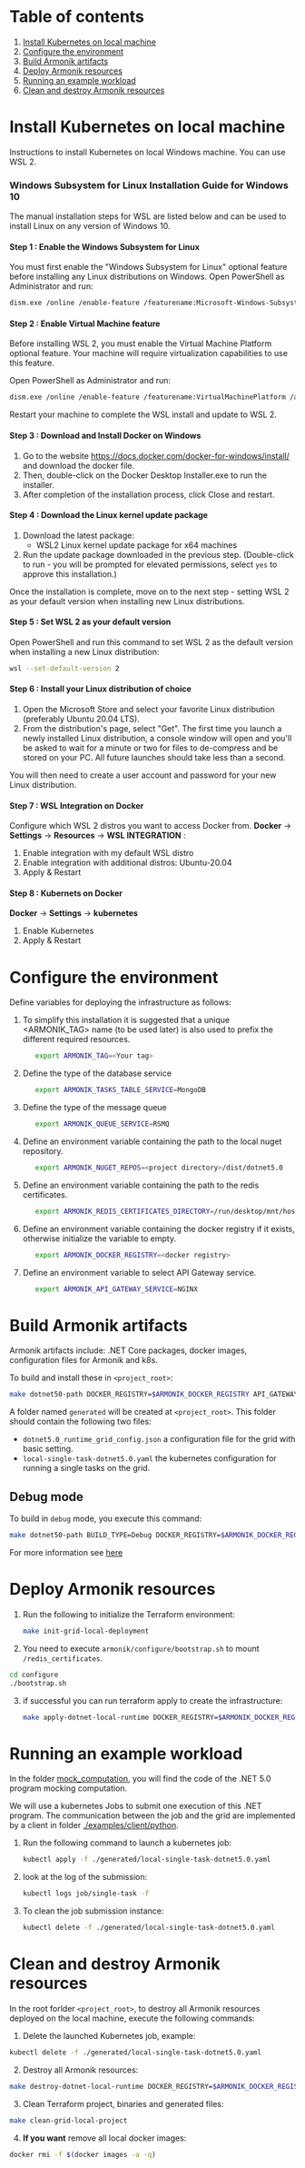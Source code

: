 # Table of contents
1. [Install Kubernetes on local machine](#install-kubernetes-on-local-machine)
2. [Configure the environment](#configure-the-environment) 
3. [Build Armonik artifacts](#build-armonik-artifacts)
4. [Deploy Armonik resources](#deploy-armonik-resources)
5. [Running an example workload](#running-an-example-workload)
6. [Clean and destroy Armonik resources](#clean-and-destroy-armonik-resources)

# Install Kubernetes on local machine <a name="install-kubernetes-on-local-machine"></a>
Instructions to install Kubernetes on local Windows machine. You can use WSL 2.

### Windows Subsystem for Linux Installation Guide for Windows 10
The manual installation steps for WSL are listed below and can be used to install Linux on any version of Windows 10.

#### Step 1 : Enable the Windows Subsystem for Linux

You must first enable the "Windows Subsystem for Linux" optional feature before installing any Linux distributions on Windows.
Open PowerShell as Administrator and run:

```bash
dism.exe /online /enable-feature /featurename:Microsoft-Windows-Subsystem-Linux /all /norestart
```
#### Step 2 : Enable Virtual Machine feature

Before installing WSL 2, you must enable the Virtual Machine Platform optional feature. Your machine will require virtualization capabilities to use this feature.

Open PowerShell as Administrator and run:

```bash
dism.exe /online /enable-feature /featurename:VirtualMachinePlatform /all /norestart
```
Restart your machine to complete the WSL install and update to WSL 2.

#### Step 3 : Download and Install Docker on Windows

1. Go to the website https://docs.docker.com/docker-for-windows/install/ and download the docker file.
2. Then, double-click on the Docker Desktop Installer.exe to run the installer.
3. After completion of the installation process, click Close and restart.

#### Step 4 : Download the Linux kernel update package

1. Download the latest package:
     * WSL2 Linux kernel update package for x64 machines
2. Run the update package downloaded in the previous step. (Double-click to run - you will be prompted for elevated permissions, select `yes` to approve this installation.)

Once the installation is complete, move on to the next step - setting WSL 2 as your default version when installing new Linux distributions.

#### Step 5 : Set WSL 2 as your default version

Open PowerShell and run this command to set WSL 2 as the default version when installing a new Linux distribution:

```bash
wsl --set-default-version 2
```

#### Step 6 : Install your Linux distribution of choice
1. Open the Microsoft Store and select your favorite Linux distribution (preferably Ubuntu 20.04 LTS).
2. From the distribution's page, select "Get".
The first time you launch a newly installed Linux distribution, a console window will open and you'll be asked to wait for a minute or two for files to de-compress and be stored on your PC. All future launches should take less than a second.

You will then need to create a user account and password for your new Linux distribution.

#### Step 7 : WSL Integration on Docker
Configure which WSL 2 distros you want to access Docker from.
**Docker** -> **Settings** -> **Resources** -> **WSL INTEGRATION** :
1. Enable integration with my default WSL distro
2. Enable integration with additional distros: Ubuntu-20.04
3. Apply & Restart

#### Step 8 : Kubernets on Docker
**Docker** -> **Settings** -> **kubernetes**
1. Enable Kubernetes
2. Apply & Restart

# Configure the environment <a name="configure-the-environment"></a>
Define variables for deploying the infrastructure as follows:
1. To simplify this installation it is suggested that a unique <ARMONIK_TAG> name (to be used later) is also used to prefix the
   different required resources.
   ```bash
      export ARMONIK_TAG=<Your tag>
   ```

2. Define the type of the database service
   ```bash
      export ARMONIK_TASKS_TABLE_SERVICE=MongoDB
   ```
   
3. Define the type of the message queue
   ```bash
      export ARMONIK_QUEUE_SERVICE=RSMQ
   ```

4. Define an environment variable containing the path to the local nuget repository.
   ```bash
      export ARMONIK_NUGET_REPOS=<project directory>/dist/dotnet5.0
   ```

5. Define an environment variable containing the path to the redis certificates.
   ```bash
      export ARMONIK_REDIS_CERTIFICATES_DIRECTORY=/run/desktop/mnt/host/wsl/cert
   ```

6. Define an environment variable containing the docker registry if it exists, otherwise initialize the variable to empty.
   ```bash
      export ARMONIK_DOCKER_REGISTRY=<docker registry>
   ```
   
7. Define an environment variable to select API Gateway service.
   ```bash
      export ARMONIK_API_GATEWAY_SERVICE=NGINX
   ```

# Build Armonik artifacts <a name="build-armonik-artifacts"></a>
Armonik artifacts include: .NET Core packages, docker images, configuration files for Armonik and k8s.

To build and install these in `<project_root>`:
```bash
make dotnet50-path DOCKER_REGISTRY=$ARMONIK_DOCKER_REGISTRY API_GATEWAY_SERVICE=$ARMONIK_API_GATEWAY_SERVICE
```

A folder named `generated` will be created at `<project_root>`. This folder should contain the following
two files:
 * `dotnet5.0_runtime_grid_config.json` a configuration file for the grid with basic setting.
 * `local-single-task-dotnet5.0.yaml` the kubernetes configuration for running a single tasks on the grid.

## Debug mode
To build in `debug` mode, you execute this command:
```bash
make dotnet50-path BUILD_TYPE=Debug DOCKER_REGISTRY=$ARMONIK_DOCKER_REGISTRY API_GATEWAY_SERVICE=$ARMONIK_API_GATEWAY_SERVICE
```

For more information see [here](./docs/debug.md)

# Deploy Armonik resources <a name="deploy-armonik-resources"></a>
1. Run the following to initialize the Terraform environment:
   ```bash
   make init-grid-local-deployment
   ```
   
2. You need to execute `armonik/configure/bootstrap.sh` to mount `/redis_certificates`.
```bash
cd configure
./bootstrap.sh

```

3. if successful you can run terraform apply to create the infrastructure:
   ```bash
   make apply-dotnet-local-runtime DOCKER_REGISTRY=$ARMONIK_DOCKER_REGISTRY
   ```

# Running an example workload <a name="running-an-example-workload"></a>
In the folder [mock_computation](./examples/workloads/dotnet5.0/mock_computation), you will find the code of the
.NET 5.0 program mocking computation.

We will use a kubernetes Jobs to submit one execution of this .NET program. The communication between the job
and the grid are implemented by a client in folder [./examples/client/python](./examples/client/python).

1. Run the following command to launch a kubernetes job:
   ```bash
   kubectl apply -f ./generated/local-single-task-dotnet5.0.yaml
   ```

2. look at the log of the submission:
   ```bash
   kubectl logs job/single-task -f
   ```

3. To clean the job submission instance:
   ```bash
   kubectl delete -f ./generated/local-single-task-dotnet5.0.yaml
   ```

# Clean and destroy Armonik resources <a name="clean-and-destroy-armonik-resources"></a>
In the root forlder `<project_root>`, to destroy all Armonik resources deployed on the local machine, execute the following commands:

1. Delete the launched Kubernetes job, example:
```bash
kubectl delete -f ./generated/local-single-task-dotnet5.0.yaml
```

2. Destroy all Armonik resources:
```bash
make destroy-dotnet-local-runtime DOCKER_REGISTRY=$ARMONIK_DOCKER_REGISTRY
```

3. Clean Terraform project, binaries and generated files:
```bash
make clean-grid-local-project
```

4. **If you want** remove all local docker images:
```bash
docker rmi -f $(docker images -a -q)
```